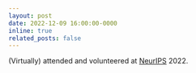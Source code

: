 ```yaml
---
layout: post
date: 2022-12-09 16:00:00-0000
inline: true
related_posts: false
---
```

(Virtually) attended and volunteered at <a href="https://neurips.cc/" target="blank"> NeurIPS</a> 2022.
